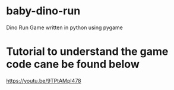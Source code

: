 # baby-dino-run
Dino Run Game written in python using pygame

# Tutorial to understand the game code cane be found below
https://youtu.be/9TPtAMpI478
